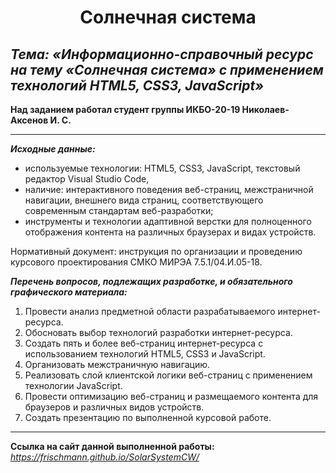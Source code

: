 # <center>Солнечная система</center>

## **_Тема: «Информационно-справочный ресурс на тему «Солнечная система» с применением технологий HTML5, CSS3, JavaScript»_**

**Над заданием работал студент группы ИКБО-20-19 Николаев-Аксенов И. С.**

---

**_Исходные данные:_**

- используемые технологии: HTML5, CSS3, JavaScript, текстовый редактор Visual Studio Code,
- наличие: интерактивного поведения веб-страниц, межстраничной навигации, внешнего вида страниц, соответствующего современным стандартам веб-разработки;
- инструменты и технологии адаптивной верстки для полноценного отображения контента на различных браузерах и видах устройств.

Нормативный документ: инструкция по организации и проведению курсового проектирования СМКО МИРЭА 7.5.1/04.И.05-18.

**_Перечень вопросов, подлежащих разработке, и обязательного графического материала:_**

1. Провести анализ предметной области разрабатываемого интернет-ресурса.
2. Обосновать выбор технологий разработки интернет-ресурса.
3. Создать пять и более веб-страниц интернет-ресурса с использованием технологий HTML5, CSS3 и JavaScript.
4. Организовать межстраничную навигацию.
5. Реализовать слой клиентской логики веб-страниц с применением технологии JavaScript.
6. Провести оптимизацию веб-страниц и размещаемого контента для браузеров и различных видов устройств.
7. Создать презентацию по выполненной курсовой работе.

---

**Ссылка на сайт данной выполненной работы:** *https://frischmann.github.io/SolarSystemCW/*
